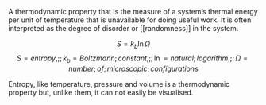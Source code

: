A thermodynamic property that is the measure of a system’s thermal energy per unit of temperature that is unavailable for doing useful work. It is often interpreted as the degree of disorder or [[randomness]] in the system.

$$S = k_b \ln\Omega$$ $$ S = entropy,;; k_b = Boltzmann;constant,;; \ln = natural;logarithm,;; \Omega = number;of;microscopic;configurations $$

Entropy, like temperature, pressure and volume is a thermodynamic property but, unlike them, it can not easily be visualised.